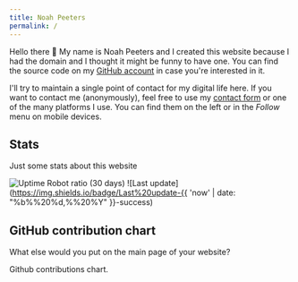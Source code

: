 ```yaml
---
title: Noah Peeters
permalink: /
---
```


Hello there :wave: My name is Noah Peeters and I created this website because I had the domain and I thought it might be funny to have one. You can find the source code on my [GitHub account](https://github.com/noahPeeters/noahpeeters.de) in case you're interested in it.

I'll try to maintain a single point of contact for my digital life here. If you want to contact me (anonymously), feel free to use my [contact form](/contact) or one of the many platforms I use. You can find them on the left or in the *Follow* menu on mobile devices.

## Stats
Just some stats about this website

![Uptime Robot ratio (30 days)](https://img.shields.io/uptimerobot/ratio/m784826742-736882641340bace30e4e44a?label=Uptime)
![Last update](https://img.shields.io/badge/Last%20update-{{ 'now' | date: "%b%%20%d,%%20%Y" }}-success)

## GitHub contribution chart
What else would you put on the main page of your website?

<!-- Github calendar -->
<script src="https://unpkg.com/github-calendar@latest/dist/github-calendar.min.js"></script>
<link rel="stylesheet" href="https://unpkg.com/github-calendar@latest/dist/github-calendar-responsive.css" />
<div class="calendar">Github contributions chart.</div>
<script>GitHubCalendar(".calendar", "NoahPeeters", { responsive: true });</script>
